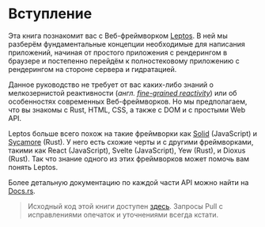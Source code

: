 # Вступление

Эта книга познакомит вас с Веб-фреймворком [Leptos](https://github.com/leptos-rs/leptos).
В ней мы разберём фундаментальные концепции необходимые для написания приложений,
начиная от простого приложения с рендерингом в браузере и постепенно перейдём к полностековому
приложению с рендерингом на стороне сервера и гидратацией.

Данное руководство не требует от вас каких-либо знаний о мелкозернистой реактивности (_англ. [fine-grained reactivity](https://www.google.com/search?q=fine-grained+reactivity)_)
или об особенностях современных Веб-фреймворков.
Но мы предполагаем, что вы знакомы с Rust, HTML, CSS, а также с DOM и с простыми Web API.

Leptos больше всего похож на такие фреймворки как [Solid](https://www.solidjs.com) (JavaScript)
и [Sycamore](https://sycamore-rs.netlify.app/) (Rust). У него есть схожие черты и с другими фреймворками,
такими как React (JavaScript), Svelte (JavaScript), Yew (Rust), и
Dioxus (Rust). Так что знание одного из этих фреймворков может
помочь вам понять Leptos.

Более детальную документацию по каждой части API можно найти на [Docs.rs](https://docs.rs/leptos/latest/leptos/).

> Исходный код этой книги доступен [здесь](https://github.com/leptos-rs/book-ru). 
> Запросы Pull с исправлениями опечаток и уточнениями всегда кстати.

